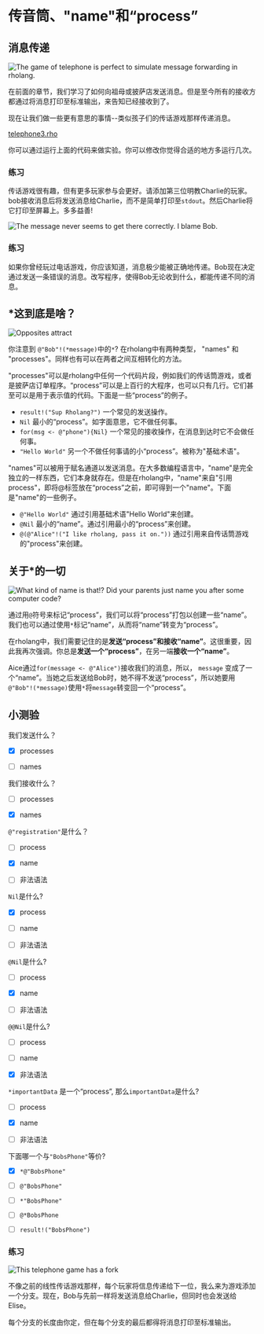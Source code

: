 # 传音筒、"name"和“process”

## 消息传递


![The game of telephone is perfect to simulate message forwarding in rholang.](telephone.png)



在前面的章节，我们学习了如何向祖母或披萨店发送消息。但是至今所有的接收方都通过将消息打印至标准输出，来告知已经接收到了。

现在让我们做一些更有意思的事情--类似孩子们的传话游戏那样传递消息。

[telephone3.rho](telephone3.rho)

你可以通过运行上面的代码来做实验。你可以修改你觉得合适的地方多运行几次。

### 练习

传话游戏很有趣，但有更多玩家参与会更好。请添加第三位明教Charlie的玩家。bob接收消息后将发送消息给Charlie，而不是简单打印至`stdout`。然后Charlie将它打印至屏幕上。多多益善!



![The message never seems to get there correctly. I blame Bob.](telephoneChangedMessage.png)



### 练习
如果你曾经玩过电话游戏，你应该知道，消息极少能被正确地传递。Bob现在决定通过发送一条错误的消息。改写程序，使得Bob无论收到什么，都能传递不同的消息。


## *这到底是啥？

![Opposites attract](inverse.png)

你注意到 `@"Bob"!(*message)`中的`*`? 在rholang中有两种类型， "names" 和 "processes"。同样也有可以在两者之间互相转化的方法。

<!-- TODO: Maybe an illustration of arrows labeled * and @ would be better here? -->

"processes"可以是rholang中任何一个代码片段，例如我们的传话筒游戏，或者是披萨店订单程序。“process”可以是上百行的大程序，也可以只有几行。它们甚至可以是用于表示值的代码。下面是一些“process”的例子。

 - `result!("Sup Rholang?")` 一个常见的发送操作。
 - `Nil` 最小的“process”。如字面意思，它不做任何事。
 - `for(msg <- @"phone"){Nil}` 一个常见的接收操作，在消息到达时它不会做任何事。
 - `"Hello World"` 另一个不做任何事请的小“process”。被称为"基础术语"。


"names"可以被用于赋名通道以发送消息。在大多数编程语言中，"name"是完全独立的一样东西，它们本身就存在。但是在rholang中，"name"来自"引用process"，即将@标签放在“process”之前，即可得到一个"name"。下面是"name"的一些例子。

 - `@"Hello World"` 通过引用基础术语"Hello World"来创建。
 - `@Nil` 最小的“name”。通过引用最小的“process”来创建。
 - `@(@"Alice"!("I like rholang, pass it on."))` 通过引用来自传话筒游戏的"process"来创建。




## 关于*的一切


![What kind of name is that!? Did your parents just name you after some computer code?](myNameIs.png)

通过用`@`符号来标记“process”，我们可以将“process”打包以创建一些“name”。我们也可以通过使用`*`标记“name”，从而将“name”转变为“process”。

在rholang中，我们需要记住的是<strong>发送“process”和接收“name”</strong>。这很重要，因此我再次强调。你总是<strong>发送一个“process”</strong>，在另一端<strong>接收一个“name”</strong>。

Aice通过`for(message <- @"Alice")`接收我们的消息，所以， `message` 变成了一个“name”。当她之后发送给Bob时，她不得不发送“process”，所以她要用`@"Bob"!(*message)`使用`*`将`message`转变回一个“process”。



## 小测验

我们发送什么？
- [x] processes
- [ ] names



我们接收什么？
- [ ] processes
- [x] names



`@"registration"`是什么？
- [ ] process
- [x] name
- [ ] 非法语法




`Nil`是什么?
- [x] process
- [ ] name
- [ ] 非法语法



`@Nil`是什么?
- [ ] process
- [x] name
- [ ] 非法语法




`@@Nil`是什么?
- [ ] process
- [ ] name
- [x] 非法语法



`*importantData` 是一个“process”, 那么`importantData`是什么?
- [ ] process
- [x] name
- [ ] 非法语法



下面哪一个与`"BobsPhone"`等价?
- [x] `*@"BobsPhone"`
- [ ] `@"BobsPhone"`
- [ ] `*"BobsPhone"`
- [ ] `@*BobsPhone`
- [ ] `result!("BobsPhone")`



### 练习

![This telephone game has a fork](telephoneFork.png)

不像之前的线性传话游戏那样，每个玩家将信息传递给下一位，我么来为游戏添加一个分支。现在，Bob与先前一样将发送消息给Charlie，但同时也会发送给Elise。

每个分支的长度由你定，但在每个分支的最后都得将消息打印至标准输出。
